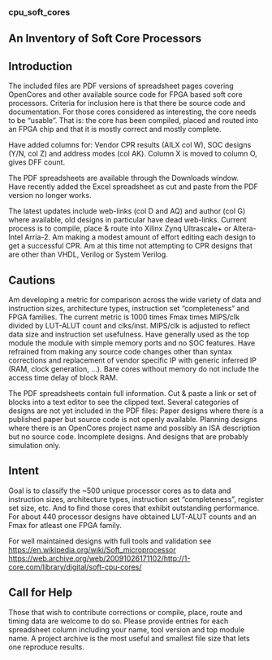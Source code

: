 ### cpu_soft_cores
## An Inventory of Soft Core Processors

## Introduction  
The included files are PDF versions of spreadsheet pages covering OpenCores and other available source code for FPGA based soft core processors. Criteria for inclusion here is that there be source code and documentation. For those cores considered as interesting, the core needs to be “usable”. That is: the core has been compiled, placed and routed into an FPGA chip and that it is mostly correct and mostly complete.

Have added columns for: Vendor CPR results (AILX col W), SOC designs (Y/N, col Z) and address modes (col AK). Column X is moved to column O, gives DFF count.

The PDF spreadsheets are available through the Downloads window.  
Have recently added the Excel spreadsheet as cut and paste from the PDF version no longer works.  

The latest updates include web-links (col D and AQ) and author (col G) where available, old designs in particular have dead web-links.
Current process is to compile, place & route into Xilinx Zynq Ultrascale+ or Altera-Intel Arria-2. Am making a modest amount of effort editing each design to get a successful CPR.  Am at this time not attempting to CPR designs that are other than VHDL, Verilog or System Verilog.

## Cautions  
Am developing a metric for comparison across the wide variety of data and instruction sizes, architecture types, instruction set “completeness” and FPGA families. The current metric is 1000 times Fmax times MIPS/clk divided by LUT-ALUT count and clks/inst. MIPS/clk is adjusted to reflect data size and instruction set usefulness. Have generally used as the top module the module with simple memory ports and no SOC features. Have refrained from making any source code changes other than syntax corrections and replacement of vendor specific IP with generic inferred IP (RAM, clock generation, ...).   Bare cores without memory do not include the access time delay of block RAM.  

The PDF spreadsheets contain full information. Cut & paste a link or set of blocks into a text editor to see the clipped text.
Several categories of designs are not yet included in the PDF files: Paper designs where there is a published paper but source code is not openly available. Planning designs where there is an OpenCores project name and possibly an ISA description but no source code. Incomplete designs. And designs that are probably simulation only.

## Intent  
Goal is to classify the ~500 unique processor cores as to data and instruction sizes, architecture types, instruction set “completeness”, register set size, etc. And to find those cores that exhibit outstanding performance. For about 440 processor designs have obtained LUT-ALUT counts and an Fmax for atleast one FPGA family.

For well maintained designs with full tools and validation see  
https://en.wikipedia.org/wiki/Soft_microprocessor  
https://web.archive.org/web/20091026171102/http://1-core.com/library/digital/soft-cpu-cores/  

## Call for Help  
Those that wish to contribute corrections or compile, place, route and timing data are welcome to do so. Please provide entries for each spreadsheet column including your name, tool version and top module name.  A project archive is the most useful and smallest file size that lets one reproduce results.  
